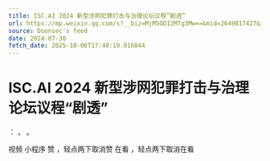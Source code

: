 ```yaml
---
title: ISC.AI 2024 新型涉网犯罪打击与治理论坛议程“剧透”
url: https://mp.weixin.qq.com/s?__biz=MjM5ODI2MTg3Mw==&mid=2649817427&idx=4&sn=75cf566c337e44ef9b1ec548ef2dddf5
source: Doonsec's feed
date: 2024-07-30
fetch_date: 2025-10-06T17:40:19.016844
---
```


# ISC.AI 2024 新型涉网犯罪打击与治理论坛议程“剧透”

：
，
。

视频
小程序
赞
，轻点两下取消赞
在看
，轻点两下取消在看